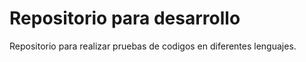 # Repositorio para desarrollo
Repositorio para realizar pruebas de codigos en diferentes lenguajes.
